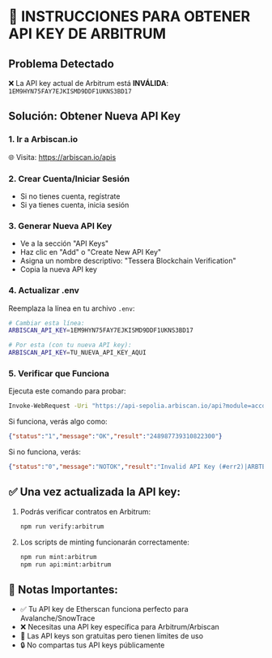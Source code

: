 # 🔑 INSTRUCCIONES PARA OBTENER API KEY DE ARBITRUM

## Problema Detectado
❌ La API key actual de Arbitrum está **INVÁLIDA**: `1EM9HYN75FAY7EJKISMD9DDF1UKNS3BD17`

## Solución: Obtener Nueva API Key

### 1. Ir a Arbiscan.io
🌐 Visita: https://arbiscan.io/apis

### 2. Crear Cuenta/Iniciar Sesión
- Si no tienes cuenta, regístrate
- Si ya tienes cuenta, inicia sesión

### 3. Generar Nueva API Key
- Ve a la sección "API Keys"
- Haz clic en "Add" o "Create New API Key"
- Asigna un nombre descriptivo: "Tessera Blockchain Verification"
- Copia la nueva API key

### 4. Actualizar .env
Reemplaza la línea en tu archivo `.env`:

```bash
# Cambiar esta línea:
ARBISCAN_API_KEY=1EM9HYN75FAY7EJKISMD9DDF1UKNS3BD17

# Por esta (con tu nueva API key):
ARBISCAN_API_KEY=TU_NUEVA_API_KEY_AQUI
```

### 5. Verificar que Funciona
Ejecuta este comando para probar:

```bash
Invoke-WebRequest -Uri "https://api-sepolia.arbiscan.io/api?module=account&action=balance&address=0x52B13E3F00079c00824E68DC9f1dBCc7D0BE808B&tag=latest&apikey=TU_NUEVA_API_KEY" | Select-Object -ExpandProperty Content
```

Si funciona, verás algo como:
```json
{"status":"1","message":"OK","result":"248987739310822300"}
```

Si no funciona, verás:
```json
{"status":"0","message":"NOTOK","result":"Invalid API Key (#err2)|ARBTESTNET"}
```

## ✅ Una vez actualizada la API key:

1. Podrás verificar contratos en Arbitrum:
   ```bash
   npm run verify:arbitrum
   ```

2. Los scripts de minting funcionarán correctamente:
   ```bash
   npm run mint:arbitrum
   npm run api:mint:arbitrum
   ```

## 📝 Notas Importantes:
- ✅ Tu API key de Etherscan funciona perfecto para Avalanche/SnowTrace
- ❌ Necesitas una API key específica para Arbitrum/Arbiscan
- 🔄 Las API keys son gratuitas pero tienen límites de uso
- 🔒 No compartas tus API keys públicamente
